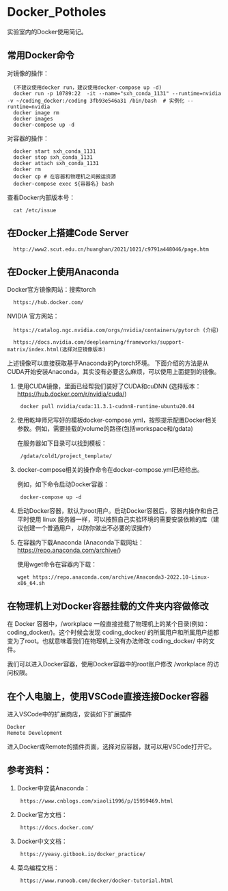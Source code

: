 # Docker_Potholes 
实验室内的Docker使用简记。


## 常用Docker命令

对镜像的操作：

      (不建议使用docker run，建议使用docker-compose up -d)
      docker run -p 10789:22  -it --name="sxh_conda_1131" --runtime=nvidia -v ~/coding_docker:/coding 3fb93e546a31 /bin/bash  # 实例化 --runtime=nvidia
      docker image rm
      docker images
      docker-compose up -d

对容器的操作：

      docker start sxh_conda_1131
      docker stop sxh_conda_1131
      docker attach sxh_conda_1131
      docker rm
      docker cp # 在容器和物理机之间搬运资源
      docker-compose exec ${容器名} bash
      
 查看Docker内部版本号：
            
      cat /etc/issue 
## 在Docker上搭建Code Server
      http://www2.scut.edu.cn/huanghan/2021/1021/c9791a448046/page.htm
## 在Docker上使用Anaconda

Docker官方镜像网站：搜索torch
      
      https://hub.docker.com/

NVIDIA 官方网站：

      https://catalog.ngc.nvidia.com/orgs/nvidia/containers/pytorch (介绍)
      
      https://docs.nvidia.com/deeplearning/frameworks/support-matrix/index.html(选择对应镜像版本)
上述镜像可以直接获取基于Anaconda的Pytorch环境。
下面介绍的方法是从CUDA开始安装Anaconda，其实没有必要这么麻烦，可以使用上面提到的镜像。
1. 使用CUDA镜像，里面已经帮我们装好了CUDA和cuDNN (选择版本：https://hub.docker.com/r/nvidia/cuda/)

        docker pull nvidia/cuda:11.3.1-cudnn8-runtime-ubuntu20.04

2. 使用乾坤师兄写好的模板docker-compose.yml，按照提示配置Docker相关参数。例如，需要挂载的volume的路径(包括workspace和/gdata)
   
   在服务器如下目录可以找到模板：
    
        /gdata/cold1/project_template/

3. docker-compose相关的操作命令在docker-compose.yml已经给出。

    例如，如下命令启动Docker容器：

        docker-compose up -d

4. 启动Docker容器，默认为root用户。启动Docker容器后，容器内操作和自己平时使用 linux 服务器一样，可以按照自己实验环境的需要安装依赖的库（建议创建一个普通用户，以防你做出不必要的误操作）

5. 在容器内下载Anaconda (Anaconda下载网址：https://repo.anaconda.com/archive/)

   使用wget命令在容器内下载：

       wget https://repo.anaconda.com/archive/Anaconda3-2022.10-Linux-x86_64.sh

## 在物理机上对Docker容器挂载的文件夹内容做修改

在 Docker 容器中，/workplace 一般直接挂载了物理机上的某个目录(例如：coding_docker/)。这个时候会发现 coding_docker/ 的所属用户和所属用户组都变为了root。也就意味着我们在物理机上没有办法修改 coding_docker/ 中的文件。

我们可以进入Docker容器，使用Docker容器中的root账户修改 /workplace 的访问权限。

## 在个人电脑上，使用VSCode直接连接Docker容器

进入VSCode中的扩展商店，安装如下扩展插件

    Docker
    Remote Development

进入Docker或Remote的插件页面，选择对应容器，就可以用VSCode打开它。

## 参考资料：
1. Docker中安装Anaconda：

        https://www.cnblogs.com/xiaoli1996/p/15959469.html
        
2. Docker官方文档：

        https://docs.docker.com/
      
3. Docker中文文档：

        https://yeasy.gitbook.io/docker_practice/

4. 菜鸟编程文档：
            
        https://www.runoob.com/docker/docker-tutorial.html
